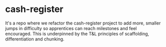 # cash-register

It's a repo where we refactor the cash-register project to add more, smaller jumps in difficulty so apprentices can reach milestones and feel encouraged. This is underpinned by the T&L principles of scaffolding, differentiation and chunking.
